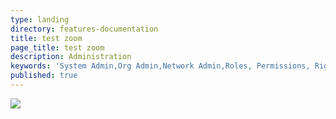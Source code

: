 ```yaml
---
type: landing
directory: features-documentation
title: test zoom
page_title: test zoom
description: Administration
keywords: 'System Admin,Org Admin,Network Admin,Roles, Permissions, Rights'
published: true
---
```





<img class="zoom2" src="img/zoom/Create_book.png" data-zoom-image="img/zoom/Create_book.png" />

<script>
$(".zoom2").elevateZoom({
  zoomType: "inner",
  cursor  : "crosshair"
});
</script>
